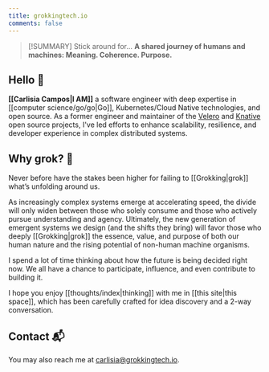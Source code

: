 ```yaml
---
title: grokkingtech.io
comments: false
---
```


> [!SUMMARY] Stick around for...
> **A shared journey of humans and machines: Meaning. Coherence. Purpose.**

## Hello 👋

**[[Carlisia Campos|I AM]]** a software engineer with deep expertise in [[computer science/go/go|Go]], Kubernetes/Cloud Native technologies, and open source. As a former engineer and maintainer of the [Velero](https://github.com/vmware-tanzu/velero) and [Knative](https://github.com/knative) open source projects, I've led efforts to enhance scalability, resilience, and developer experience in complex distributed systems.

## Why grok? 🔮

Never before have the stakes been higher for failing to [[Grokking|grok]] what’s unfolding around us. 

As increasingly complex systems emerge at accelerating speed, the divide will only widen between those who solely consume and those who actively pursue understanding and agency. Ultimately, the new generation of emergent systems we design (and the shifts they bring) will favor those who deeply [[Grokking|grok]] the essence, value, and purpose of both our human nature and the rising potential of non-human machine organisms.

I spend a lot of time thinking about how the future is being decided right now. We all have a chance to participate, influence, and even contribute to building it.

I hope you enjoy [[thoughts/index|thinking]] with me in [[this site|this space]], which has been carefully crafted for idea discovery and a 2-way conversation.

## Contact 📬

You may also reach me at <a href="mailto:&#99;&#97;&#114;&#108;&#105;&#115;&#105;&#97;&#64;&#103;&#114;&#111;&#107;&#107;&#105;&#110;&#103;&#116;&#101;&#99;&#104;&#46;&#105;&#111;">
&#99;&#97;&#114;&#108;&#105;&#115;&#105;&#97;&#64;&#103;&#114;&#111;&#107;&#107;&#105;&#110;&#103;&#116;&#101;&#99;&#104;&#46;&#105;&#111;</a>.